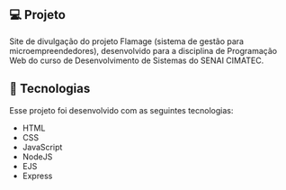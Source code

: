 ## 💻 Projeto
Site de divulgação do projeto Flamage (sistema de gestão para microempreendedores), desenvolvido para a disciplina de Programação Web do curso de Desenvolvimento de Sistemas do SENAI CIMATEC.

## 🚀 Tecnologias
Esse projeto foi desenvolvido com as seguintes tecnologias:

- HTML
- CSS
- JavaScript
- NodeJS
- EJS
- Express
